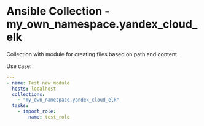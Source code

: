 # Ansible Collection - my_own_namespace.yandex_cloud_elk

Collection with module for creating files based on path and content.

Use case:

```yaml
---
- name: Test new module
  hosts: localhost
  collections:
    - "my_own_namespace.yandex_cloud_elk"
  tasks:
    - import_role:
        name: test_role
```
